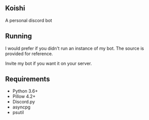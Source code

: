 ## Koishi

A personal discord bot

## Running

I would prefer if you didn't run an instance of my bot. The source is provided for reference.

Invite my bot if you want it on your server.

## Requirements

- Python 3.6+
- Pillow 4.2+
- Discord.py
- asyncpg
- psutil